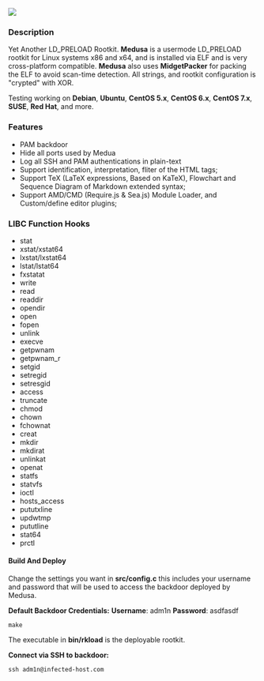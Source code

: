 ![](https://files.catbox.moe/dzc09n.png)
### Description
Yet Another LD_PRELOAD Rootkit. **Medusa** is a usermode LD_PRELOAD rootkit for Linux systems x86 and x64, and is installed via ELF and is very cross-platform compatible. **Medusa** also uses **MidgetPacker** for packing the ELF to avoid scan-time detection. All strings, and rootkit configuration is "crypted" with XOR.

Testing working on **Debian**, **Ubuntu**, **CentOS 5.x**, **CentOS 6.x**, **CentOS 7.x**, **SUSE**, **Red Hat**, and more.

### Features

- PAM backdoor
- Hide all ports used by Medua
- Log all SSH and PAM authentications in plain-text
- Support identification, interpretation, fliter of the HTML tags;
- Support TeX (LaTeX expressions, Based on KaTeX), Flowchart and Sequence Diagram of Markdown extended syntax;
- Support AMD/CMD (Require.js & Sea.js) Module Loader, and Custom/define editor plugins;

### LIBC Function Hooks

- stat
- xstat/xstat64
- lxstat/lxstat64
- lstat/lstat64
- fxstatat
- write
- read
- readdir
- opendir
- open
- fopen
- unlink
- execve
- getpwnam
- getpwnam_r
- setgid
- setregid
- setresgid
- access
- truncate
- chmod
- chown
- fchownat
- creat
- mkdir
- mkdirat
- unlinkat
- openat
- statfs
- statvfs
- ioctl
- hosts_access
- pututxline
- updwtmp
- pututline
- stat64
- prctl

#### Build And Deploy

Change the settings you want in **src/config.c** this includes your username and password that will be used to access the backdoor deployed by Medusa. 

**Default Backdoor Credentials:**
**Username**: adm1n
**Password**: asdfasdf

```ssh
make
```

The executable in **bin/rkload** is the deployable rootkit.

**Connect via SSH to backdoor:**
```ssh
ssh adm1n@infected-host.com
```
